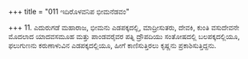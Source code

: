 +++
title = "011 ಇದಿರೊಳವನಿಪ ಭೀಮನೆಡವಂ"

+++
11. ಎದುರುಗಡೆ ಮಹಾರಾಜ, ಭೀಮನು ಎಡಪಕ್ಕದಲ್ಲಿ, ಮಾದ್ರೀಸುತರು, ದೇವಕಿ, ಕುಂತಿ ವಸುದೇವನೇ ಮೊದಲಾದ ಯಾದವಸಮೂಹ ಮತ್ತು ಪಾಂಡವರೈವರ ಪತ್ನಿ ದ್ರೌಪದಿಯು ಸಂತೋಷದಲ್ಲಿ ಬಲಪಕ್ಕದಲ್ಲಿಯೂ, ಫಲುಗುಣನು ಕರುಣಾಳುವಿನ ಎಡಪಕ್ಕದಲ್ಲಿಯೂ, ಹೀಗೆ ಕಾಣಿಸುತ್ತಿರಲು ಕೃಷ್ಣನು ಪ್ರಕಾಶಿಸುತ್ತಿದ್ದನು.